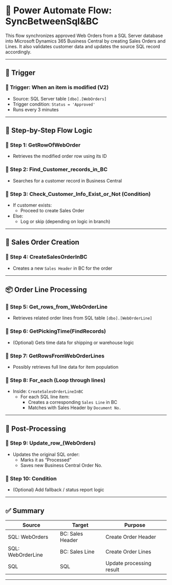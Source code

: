 # 📘 Power Automate Flow: SyncBetweenSql&BC

This flow synchronizes approved Web Orders from a SQL Server database into Microsoft Dynamics 365 Business Central by creating Sales Orders and Lines. It also validates customer data and updates the source SQL record accordingly.

---

## 🔁 Trigger

### 🔹 Trigger: When an item is modified (V2)
- Source: SQL Server table `[dbo].[WebOrders]`
- Trigger condition: `Status = 'Approved'`
- Runs every 3 minutes

---

## 🔧 Step-by-Step Flow Logic

### 🔹 Step 1: GetRowOfWebOrder
- Retrieves the modified order row using its ID

### 🔹 Step 2: Find_Customer_records_in_BC
- Searches for a customer record in Business Central

### 🔹 Step 3: Check_Customer_Info_Exist_or_Not (Condition)
- If customer exists:
  - Proceed to create Sales Order
- Else:
  - Log or skip (depending on logic in branch)

---

## 🧾 Sales Order Creation

### 🔹 Step 4: CreateSalesOrderInBC
- Creates a new `Sales Header` in BC for the order

---

## 📦 Order Line Processing

### 🔹 Step 5: Get_rows_from_WebOrderLine
- Retrieves related order lines from SQL table `[dbo].[WebOrderLine]`

### 🔹 Step 6: GetPickingTime(FindRecords)
- (Optional) Gets time data for shipping or warehouse logic

### 🔹 Step 7: GetRowsFromWebOrderLines
- Possibly retrieves full line data for item population

### 🔹 Step 8: For_each (Loop through lines)
- Inside: `CreateSalesOrderLineInBC`
  - For each SQL line item:
    - Creates a corresponding `Sales Line` in BC
    - Matches with Sales Header by `Document No.`

---

## 📝 Post-Processing

### 🔹 Step 9: Update_row_(WebOrders)
- Updates the original SQL order:
  - Marks it as “Processed”
  - Saves new Business Central Order No.

### 🔹 Step 10: Condition
- (Optional) Add fallback / status report logic

---

## ✅ Summary

| Source | Target | Purpose |
|--------|--------|---------|
| SQL: WebOrders | BC: Sales Header | Create Order Header |
| SQL: WebOrderLine | BC: Sales Line | Create Order Lines |
| SQL | SQL | Update processing result |

---
